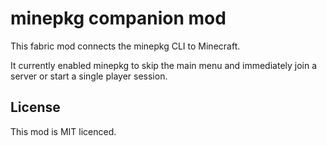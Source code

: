 # minepkg companion mod

This fabric mod connects the minepkg CLI to Minecraft.

It currently enabled minepkg to skip the main menu and immediately join
a server or start a single player session.


## License

This mod is MIT licenced.
